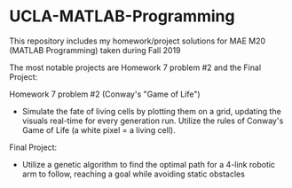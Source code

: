 # UCLA-MATLAB-Programming
This repository includes my homework/project solutions for MAE M20 (MATLAB Programming) taken during Fall 2019

The most notable projects are Homework 7 problem #2 and the Final Project:

Homework 7 problem #2 (Conway's "Game of Life")
  - Simulate the fate of living cells by plotting them on a grid, updating the visuals real-time for every generation run. Utilize the rules of Conway's Game of 
  Life (a white pixel = a living cell).

Final Project:
  - Utilize a genetic algorithm to find the optimal path for a 4-link robotic arm to follow, reaching a goal while avoiding static obstacles
